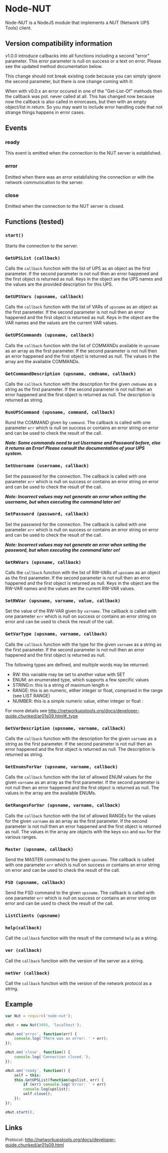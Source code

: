# Node-NUT

Node-NUT is a NodeJS module that implements a NUT (Network UPS Tools) client.

## Version compatibility information
v1.0.0 introduce callbacks into all functions including a second "error" parameter. This error parameter is null on success or a text on error. Please see the updated method documentation below.

This change should not break existing code because you can simply ignore the second parameter, but there is one change coming with it:

When with v0.0.x an error occured in one of the "Get-List-Of" methods then the callback was pot. never called at all. This has changed now because now the callback is also called in errorcases, but then with an empty object/list in return. So you may want to include error handling code that not strange things happens in error cases.

## Events

### ready

This event is emitted when the connection to the NUT server is established.

### error

Emitted when there was an error establishing the connection or with the network communication to
the server.

### close

Emitted when the connection to the NUT server is closed.

## Functions (tested)

### `start()`

Starts the connection to the server.

### `GetUPSList (callback)`

Calls the `callback` function with the list of UPS as an object as the first parameter. If the second parameter is not null then an error happened and the first object is returned as null.
Keys in the object are the UPS names and the values are the provided description for this UPS.

### `GetUPSVars (upsname, callback)`

Calls the `callback` function with the list of VARs of `upsname` as an object as the first parameter.  If the second parameter is not null then an error happened and the first object is returned as null.
Keys in the object are the VAR names and the values are the current VAR values.

### `GetUPSCommands (upsname, callback)`

Calls the `callback` function with the list of COMMANDs available in `upsname` as an array as the first parameter. If the second parameter is not null then an error happened and the first object is returned as null.
The values in the array are the available COMMANDs.

### `GetCommandDescription (upsname, cmdname, callback)`

Calls the `callback` function with the description for the given `cmdname` as a string as the first parameter. If the second parameter is not null then an error happened and the first object is returned as null.
The description is returned as string.

### `RunUPSCommand (upsname, command, callback)`

Rund the COMMAND given by `command`. The callback is called with one parameter `err` which is null on success or contains an error string on error and can be used to check the result of the call.

***Note: Some commands need to set Username and Password before, else it returns an Error! Please consult the documentation of your UPS system.***

### `SetUsername (username, callback)`

Set the password for the connection. The callback is called with one parameter `err` which is null on success or contains an error string on error and can be used to check the result of the call.

***Note: Incorrect values may not generate an error when setting the username, but when executing the command later on!***

### `SetPassword (password, callback)`

Set the password for the connection. The callback is called with one parameter `err` which is null on success or contains an error string on error and can be used to check the result of the call.

***Note: Incorrect values may not generate an error when setting the password, but when executing the command later on!***

### `GetRWVars (upsname, callback)`

Calls the `callback` function with the list of RW-VARs of `upsname` as an object as the first parameter.  If the second parameter is not null then an error happened and the first object is returned as null.
Keys in the object are the RW-VAR names and the values are the current RW-VAR values.

### `SetRWVar (upsname, varname, value, callback)`

Set the value of the RW-VAR given by `varname`. The callback is called with one parameter `err` which is null on success or contains an error string on error and can be used to check the result of the call.

### `GetVarType (upsname, varname, callback)`

Calls the `callback` function with the type for the given `varname` as a string as the first parameter. If the second parameter is not null then an error happened and the first object is returned as null.

The following types are defined, and multiple words may be returned:
* RW: this variable may be set to another value with SET
* ENUM: an enumerated type, which supports a few specific values
* STRING:n: this is a string of maximum length n
* RANGE: this is an numeric, either integer or float, comprised in the range (see LIST RANGE)
* NUMBER: this is a simple numeric value, either integer or float :

For more details see http://networkupstools.org/docs/developer-guide.chunked/ar01s09.html#_type

### `GetVarDescription (upsname, varname, callback)`

Calls the `callback` function with the description for the given `varname` as a string as the first parameter. If the second parameter is not null then an error happened and the first object is returned as null.
The description is returned as string.

### `GetEnumsForVar (upsname, varname, callback)`

Calls the `callback` function with the list of allowed ENUM values for the given `varname` as an array as the first parameter. If the second parameter is not null then an error happened and the first object is returned as null.
The values in the array are the available ENUMs.

### `GetRangesForVar (upsname, varname, callback)`

Calls the `callback` function with the list of allowed RANGEs for the values for the given `varname` as an array as the first parameter. If the second parameter is not null then an error happened and the first object is returned as null.
The values in the array are objects with the keys `min` and `max` for the various ranges.

### `Master (upsname, callback)`

Send the MASTER command to the given `upsname`. The callback is called with one parameter `err` which is null on success or contains an error string on error and can be used to check the result of the call.

### `FSD (upsname, callback)`

Send the FSD command to the given `upsname`. The callback is called with one parameter `err` which is null on success or contains an error string on error and can be used to check the result of the call.

### `ListClients (upsname)`

### `help(callback)`

Call the `callback` function with the result of the command `help` as a string.

### `ver (callback)`

Call the `callback` function with the version of the server as a string.

### `netVer (callback)`

Call the `callback` function with the version of the network protocol as a string.


## Example

```javascript
var Nut = require('node-nut');

oNut = new Nut(3493, 'localhost');

oNut.on('error', function(err) {
	console.log('There was an error: ' + err);
});

oNut.on('close', function() {
	console.log('Connection closed.');
});

oNut.on('ready', function() {
	self = this;
	this.GetUPSList(function(upslist, err) {
        if (err) console.log('Error: ' + err)
        console.log(upslist);
		self.close();
	});
});

oNut.start();
```

## Links

Protocol: http://networkupstools.org/docs/developer-guide.chunked/ar01s09.html
